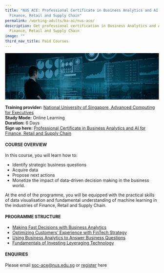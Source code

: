 ```yaml
---
title: "NUS ACE: Professional Certificate in Business Analytics and AI for
  Finance, Retail and Supply Chain"
permalink: /working-adults/ba-ai/nus-ace/
description: Get professional certification in Business Analytics and AI for
  Finance, Retail and Supply Chain
image: ""
third_nav_title: Paid Courses
---
```


![Professional certificate in business analytics and AI for finance, retail ](/images/NUS-BA-AI.png)

**Training provider:** [National University of Singapore, Advanced Computing for Executives](https://ace.nus.edu.sg/)  
**Study Mode:** Online Learning   
**Duration:** 6 Days <br>
**Sign up here:** [Professional Certificate in Business Analytics and AI for Finance, Retail and Supply Chain](https://ace.nus.edu.sg/professional-certificate-in-business-analytics-and-ai-for-finance-retail-and-supply-chain/)

#### **COURSE OVERVIEW**

In this course, you will learn how to: 

* Identify strategic business questions
* Acquire data
* Propose next actions
* Monetize the impact of data-driven decision making in the business world. 

At the end of the programme, you will be equipped with the practical skills of data visualisation and fundamental understanding of machine learning in the industries of Finance, Retail and Supply Chain.

#### **PROGRAMME STRUCTURE**

*   [Making Fast Decisions with Business Analytics](https://ace.nus.edu.sg/making-fast-decisions-with-business-analytics/)
*   [Optimizing Customers’ Experience with FinTech Strategy](https://ace.nus.edu.sg/optimizing-customers-experience-with-fintech-strategy/)
*   [Using Business Analytics to Answer Business Questions](https://ace.nus.edu.sg/using-business-analytics-to-answer-business-questions/)
*   [Fundamentals of Investing Leveraging Technology](https://ace.nus.edu.sg/fundamentals-of-investing-leveraging-technology/)

#### **ENQUIRIES**
Please email [soc-ace@nus.edu.sg](mailto:soc-ace@nus.edu.sg) or [register](https://forms.office.com/pages/responsepage.aspx?id=Xu-lWwkxd06Fvc_rDTR-ghVBYRwrmOdGmNoFXdfZWthURVpFWTNBM0laTVBMRTU1RjlKV1M0OTRHSy4u) here